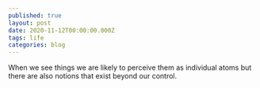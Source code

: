 ```yaml
---
published: true
layout: post
date: 2020-11-12T00:00:00.000Z
tags: life
categories: blog
---
```

When we see things we are likely to perceive them as individual atoms but there are also notions that exist beyond our control.
